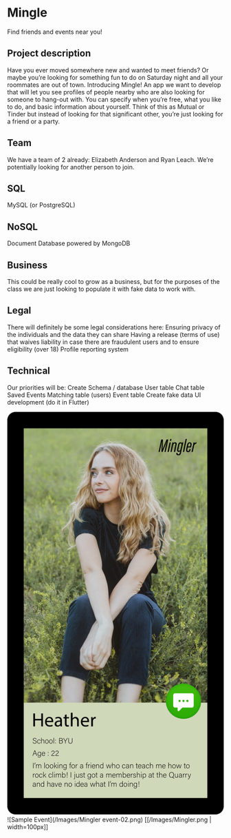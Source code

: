# Mingle

Find friends and events near you!

## Project description
Have you ever moved somewhere new and wanted to meet friends? Or maybe you’re looking for something fun to do on Saturday night and all your roommates are out of town. Introducing Mingle! An app we want to develop that will let you see profiles of people nearby who are also looking for someone to hang-out with. You can specify when you’re free, what you like to do, and basic information about yourself. Think of this as Mutual or Tinder but instead of looking for that significant other, you’re just looking for a friend or a party. 

## Team
We have a team of 2 already: Elizabeth Anderson and Ryan Leach. We’re potentially looking for another person to join.

## SQL
MySQL (or PostgreSQL) 

## NoSQL
Document Database powered by MongoDB

## Business
This could be really cool to grow as a business, but for the purposes of the class we are just looking to populate it with fake data to work with.

## Legal
There will definitely be some legal considerations here:
Ensuring privacy of the individuals and the data they can share
Having a release (terms of use) that waives liability in case there are fraudulent users and to ensure eligibility (over 18) 
Profile reporting system

## Technical
Our priorities will be:
Create Schema / database
User table 
Chat table
Saved Events
Matching table (users)
Event table
Create fake data 
UI development (do it in Flutter) 

![Sample Profile](/Images/Mingler.png)
![Sample Event](/Images/Mingler event-02.png)
[[/Images/Mingler.png | width=100px]]
